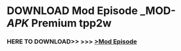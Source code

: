 # DOWNLOAD Mod Episode _MOD-_APK_ Premium  tpp2w



<h3> HERE TO DOWNLOAD>> >>> <a href="https://rediregoooz.web.app?sq=Mod Episode">>Mod Episode </a></h3><br>


 
